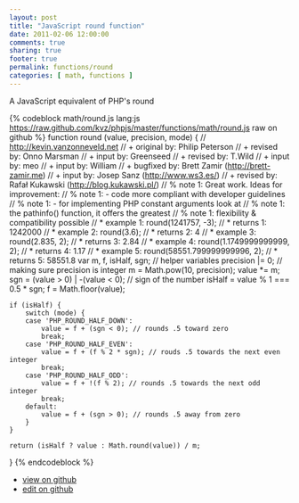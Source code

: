 ```yaml
---
layout: post
title: "JavaScript round function"
date: 2011-02-06 12:00:00
comments: true
sharing: true
footer: true
permalink: functions/round
categories: [ math, functions ]
---
```

A JavaScript equivalent of PHP's round
<!-- more -->
{% codeblock math/round.js lang:js https://raw.github.com/kvz/phpjs/master/functions/math/round.js raw on github %}
function round (value, precision, mode) {
    // http://kevin.vanzonneveld.net
    // +   original by: Philip Peterson
    // +    revised by: Onno Marsman
    // +      input by: Greenseed
    // +    revised by: T.Wild
    // +      input by: meo
    // +      input by: William
    // +   bugfixed by: Brett Zamir (http://brett-zamir.me)
    // +      input by: Josep Sanz (http://www.ws3.es/)
    // +    revised by: Rafał Kukawski (http://blog.kukawski.pl/)
    // %        note 1: Great work. Ideas for improvement:
    // %        note 1:  - code more compliant with developer guidelines
    // %        note 1:  - for implementing PHP constant arguments look at
    // %        note 1:  the pathinfo() function, it offers the greatest
    // %        note 1:  flexibility & compatibility possible
    // *     example 1: round(1241757, -3);
    // *     returns 1: 1242000
    // *     example 2: round(3.6);
    // *     returns 2: 4
    // *     example 3: round(2.835, 2);
    // *     returns 3: 2.84
    // *     example 4: round(1.1749999999999, 2);
    // *     returns 4: 1.17
    // *     example 5: round(58551.799999999996, 2);
    // *     returns 5: 58551.8
    var m, f, isHalf, sgn; // helper variables
    precision |= 0; // making sure precision is integer
    m = Math.pow(10, precision);
    value *= m;
    sgn = (value > 0) | -(value < 0); // sign of the number
    isHalf = value % 1 === 0.5 * sgn;
    f = Math.floor(value);

    if (isHalf) {
        switch (mode) {
        case 'PHP_ROUND_HALF_DOWN':
            value = f + (sgn < 0); // rounds .5 toward zero
            break;
        case 'PHP_ROUND_HALF_EVEN':
            value = f + (f % 2 * sgn); // rouds .5 towards the next even integer
            break;
        case 'PHP_ROUND_HALF_ODD':
            value = f + !(f % 2); // rounds .5 towards the next odd integer
            break;
        default:
            value = f + (sgn > 0); // rounds .5 away from zero
        }
    }

    return (isHalf ? value : Math.round(value)) / m;
}
{% endcodeblock %}
<ul>
 <li><a href="https://github.com/kvz/phpjs/blob/master/functions/math/round.js">view on github</a></li>
 <li><a href="https://github.com/kvz/phpjs/edit/master/functions/math/round.js">edit on github</a></li>
</ul>
